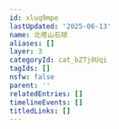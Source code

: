 ```yaml
---
id: xluq9mpe
lastUpdated: '2025-06-13'
name: 北塔山石球
aliases: []
layer: 3
categoryId: cat_bZTj0Uqi
tagIds: []
nsfw: false
parent: ''
relatedEntries: []
timelineEvents: []
titledLinks: []
---
```


